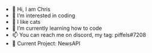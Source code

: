 - 👋 Hi, I am Chris
- 👀 I’m interested in coding
- 💓 I like cats
- 🌱 I’m currently learning how to code
- 📫 You can reach me on discord, my tag: piffels#7208
- 🔨 Current Project: NewsAPI

<!---
chris911e/chris911e is a ✨ special ✨ repository because its `README.md` (this file) appears on your GitHub profile.
You can click the Preview link to take a look at your changes.
--->

